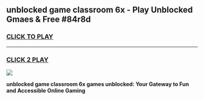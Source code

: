 
## unblocked game classroom 6x - Play Unblocked Gmaes & Free #84r8d
<h3>
<a href="https://news.freeplayer.one?title=unblocked_game_classroom_6x&ref=03M">CLICK TO PLAY</a></h3>
<hr>

<h3>
<a href="https://news.freeplayer.one?title=unblocked_game_classroom_6x&ref=03M">CLICK 2 PLAY</a>
  
</h3>

<a href="https://news.freeplayer.one?title=unblocked_game_classroom_6x&ref=03M"><img src="https://clearcache.store/games.png"></a>


**unblocked game classroom 6x games unblocked: Your Gateway to Fun and Accessible Online Gaming**
